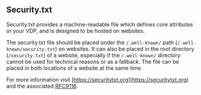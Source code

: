 ## Security.txt


Security.txt provides a machine-readable file which defines core attributes or your VDP, and is designed to be hosted on websites. 

The security.txt file should be placed under the `/.well-known/` path (`/.well-known/security.txt`) on websites. It can also be placed in the root directory (`/security.txt`) of a website, especially if the `/.well-known/` directory cannot be used for technical reasons or as a fallback. The file can be placed in both locations of a website at the same time.

For more information visit [https://securitytxt.org](https://securitytxt.org) and the associated [RFC9116](https://www.rfc-editor.org/rfc/rfc9116).

